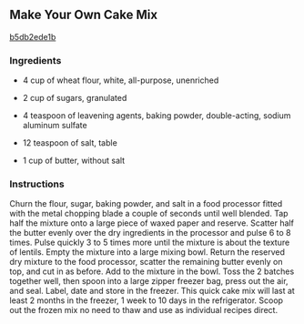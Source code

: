 ## Make Your Own Cake Mix

[b5db2ede1b](http://www.food.com/recipe/make-your-own-cake-mix-253369)

### Ingredients

 - 4 cup of wheat flour, white, all-purpose, unenriched

 - 2 cup of sugars, granulated

 - 4 teaspoon of leavening agents, baking powder, double-acting, sodium aluminum sulfate

 - 12 teaspoon of salt, table

 - 1 cup of butter, without salt

### Instructions

Churn the flour, sugar, baking powder, and salt in a food processor fitted with the metal chopping blade a couple of seconds until well blended. Tap half the mixture onto a large piece of waxed paper and reserve. Scatter half the butter evenly over the dry ingredients in the processor and pulse 6 to 8 times. Pulse quickly 3 to 5 times more until the mixture is about the texture of lentils. Empty the mixture into a large mixing bowl. Return the reserved dry mixture to the food processor, scatter the remaining butter evenly on top, and cut in as before. Add to the mixture in the bowl. Toss the 2 batches together well, then spoon into a large zipper freezer bag, press out the air, and seal. Label, date and store in the freezer. This quick cake mix will last at least 2 months in the freezer, 1 week to 10 days in the refrigerator. Scoop out the frozen mix no need to thaw and use as individual recipes direct.